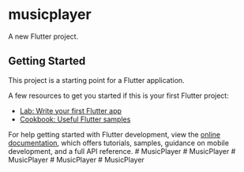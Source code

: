 # musicplayer

A new Flutter project.

## Getting Started

This project is a starting point for a Flutter application.

A few resources to get you started if this is your first Flutter project:

- [Lab: Write your first Flutter app](https://docs.flutter.dev/get-started/codelab)
- [Cookbook: Useful Flutter samples](https://docs.flutter.dev/cookbook)

For help getting started with Flutter development, view the
[online documentation](https://docs.flutter.dev/), which offers tutorials,
samples, guidance on mobile development, and a full API reference.
#   M u s i c P l a y e r  
 #   M u s i c P l a y e r  
 #   M u s i c P l a y e r  
 #   M u s i c P l a y e r  
 #   M u s i c P l a y e r  
 